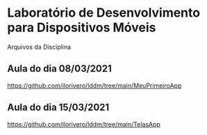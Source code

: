 # Laboratório de Desenvolvimento para Dispositivos Móveis

Arquivos da Disciplina

## Aula do dia 08/03/2021
https://github.com/ilorivero/lddm/tree/main/MeuPrimeiroApp

## Aula do dia 15/03/2021
https://github.com/ilorivero/lddm/tree/main/TelasApp
